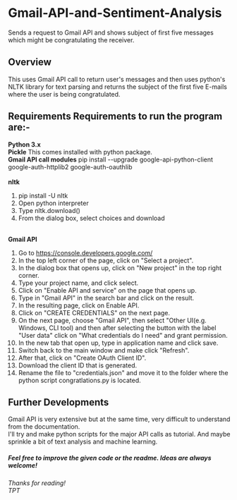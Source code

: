 # Gmail-API-and-Sentiment-Analysis
Sends a request to Gmail API and shows subject of first five messages which might be congratulating the receiver.

## Overview
This uses Gmail API call to return user's messages and then uses python's NLTK library for text parsing and returns the subject of the first five E-mails where the user is being congratulated.

## Requirements Requirements to run the program are:- 
**Python 3.x** </br>
**Pickle** This comes installed with python package. </br>
**Gmail API call modules** pip install --upgrade google-api-python-client google-auth-httplib2 google-auth-oauthlib </br></br>
**nltk**  </br>
1. pip install -U nltk </br>
2. Open python interpreter </br>
3. Type nltk.download() </br>
4. From the dialog box, select choices and download </br></br>
          
**Gmail API** </br>
1. Go to https://console.developers.google.com/ </br>
2. In the top left corner of the page, click on "Select a project".</br>
3. In the dialog box that opens up, click on "New project" in the top right corner.</br>
4. Type your project name, and click select.</br>
5. Click on "Enable API and service" on the page that opens up.</br>
6. Type in "Gmail API" in the search bar and click on the result.</br>
7. In the resulting page, click on Enable API. </br>
8. Click on "CREATE CREDENTIALS" on the next page.</br>
9. On the next page, choose "Gmail API", then select "Other UI(e.g. Windows, CLI tool) and then after selecting the button with the label "User data" click on "What credentials do I need" and grant permission.</br>
10. In the new tab that open up, type in application name and click save.</br>
11. Switch back to the main window and make click "Refresh".</br>
12. After that, click on "Create OAuth Client ID".</br>
13. Download the client ID that is generated.</br>
14. Rename the file to "credentials.json" and move it to the folder where the python script congratlations.py is located.</br>

## Further Developments 
Gmail API is very extensive but at the same time, very difficult to understand from the documentation.</br>
I'll try and make python scripts for the major API calls as tutorial. And maybe sprinkle a bit of text analysis and machine learning.

##### Feel free to improve the given code or the readme. Ideas are always welcome!

###### Thanks for reading!</br>TPT
